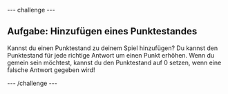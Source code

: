 \--- challenge \---

## Aufgabe: Hinzufügen eines Punktestandes

Kannst du einen Punktestand zu deinem Spiel hinzufügen? Du kannst den Punktestand für jede richtige Antwort um einen Punkt erhöhen. Wenn du gemein sein möchtest, kannst du den Punktestand auf 0 setzen, wenn eine falsche Antwort gegeben wird!

\--- /challenge \---